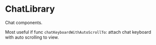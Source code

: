 # ChatLibrary

Chat components.

Most useful if func ``chatKeyboardWithAutoScrollTo``: attach chat keyboard with auto scrolling to view.
